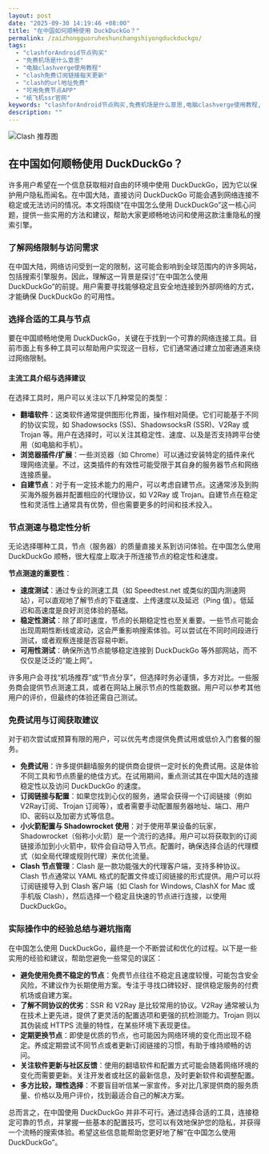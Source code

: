 ```yaml
---
layout: post
date: "2025-09-30 14:19:46 +08:00"
title: "在中国如何顺畅使用 DuckDuckGo？"
permalink: /zaizhongguoruheshunchangshiyongduckduckgo/
tags:
  - "clashforAndroid节点购买"
  - "免费机场是什么意思"
  - "电脑clashverge使用教程"
  - "clash免费订阅链接每天更新"
  - "clash的url地址免费"
  - "可用免费节点APP"
  - "纸飞机ssr官网"
keywords: "clashforAndroid节点购买,免费机场是什么意思,电脑clashverge使用教程,clash免费订阅链接每天更新,clash的url地址免费,可用免费节点APP,纸飞机ssr官网"
description: ""
---
```


![Clash 推荐图](https://clashjd.github.io/assets/img/小火箭节点购买.png)

## 在中国如何顺畅使用 DuckDuckGo？


<p>许多用户希望在一个信息获取相对自由的环境中使用 DuckDuckGo，因为它以保护用户隐私而闻名。在中国大陆，直接访问 DuckDuckGo 可能会遇到网络连接不稳定或无法访问的情况。本文将围绕“在中国怎么使用 DuckDuckGo”这一核心问题，提供一些实用的方法和建议，帮助大家更顺畅地访问和使用这款注重隐私的搜索引擎。</p>

<h3>了解网络限制与访问需求</h3>
<p>在中国大陆，网络访问受到一定的限制，这可能会影响到全球范围内的许多网站，包括搜索引擎服务。因此，理解这一背景是探讨“在中国怎么使用 DuckDuckGo”的前提。用户需要寻找能够稳定且安全地连接到外部网络的方式，才能确保 DuckDuckGo 的可用性。</p>

<h3>选择合适的工具与节点</h3>
<p>要在中国顺畅地使用 DuckDuckGo，关键在于找到一个可靠的网络连接工具。目前市面上有多种工具可以帮助用户实现这一目标，它们通常通过建立加密通道来绕过网络限制。</p>

<h4>主流工具介绍与选择建议</h4>
<p>在选择工具时，用户可以关注以下几种常见的类型：</p>
<ul>
    <li><strong>翻墙软件</strong>：这类软件通常提供图形化界面，操作相对简便。它们可能基于不同的协议实现，如 Shadowsocks (SS)、ShadowsocksR (SSR)、V2Ray 或 Trojan 等。用户在选择时，可以关注其稳定性、速度、以及是否支持跨平台使用（如电脑和手机）。</li>
    <li><strong>浏览器插件/扩展</strong>：一些浏览器（如 Chrome）可以通过安装特定的插件来代理网络流量。不过，这类插件的有效性可能受限于其自身的服务器节点和网络连接质量。</li>
    <li><strong>自建节点</strong>：对于有一定技术能力的用户，可以考虑自建节点。这通常涉及到购买海外服务器并配置相应的代理协议，如 V2Ray 或 Trojan。自建节点在稳定性和灵活性上通常具有优势，但也需要更多的时间和技术投入。</li>
</ul>

<h3>节点测速与稳定性分析</h3>
<p>无论选择哪种工具，节点（服务器）的质量直接关系到访问体验。在中国怎么使用 DuckDuckGo 顺畅，很大程度上取决于所连接节点的稳定性和速度。</p>
<p><strong>节点测速的重要性</strong>：
<ul>
    <li><strong>速度测试</strong>：通过专业的测速工具（如 Speedtest.net 或类似的国内测速网站），可以直观地了解节点的下载速度、上传速度以及延迟（Ping 值）。低延迟和高速度是良好浏览体验的基础。</li>
    <li><strong>稳定性测试</strong>：除了即时速度，节点的长期稳定性也至关重要。一些节点可能会出现周期性断线或波动，这会严重影响搜索体验。可以尝试在不同时间段进行测试，或者观察连接是否容易中断。</li>
    <li><strong>可用性测试</strong>：确保所选节点能够稳定连接到 DuckDuckGo 等外部网站，而不仅仅是泛泛的“能上网”。</li>
</ul>
</p>
<p>许多用户会寻找“机场推荐”或“节点分享”，但选择时务必谨慎，多方对比。一些服务商会提供节点测速工具，或者在网站上展示节点的性能数据。用户可以参考其他用户的评价，但最终的体验还需自己测试。</p>

<h3>免费试用与订阅获取建议</h3>
<p>对于初次尝试或预算有限的用户，可以优先考虑提供免费试用或低价入门套餐的服务。</p>
<ul>
    <li><strong>免费试用</strong>：许多提供翻墙服务的提供商会提供一定时长的免费试用。这是体验不同工具和节点质量的绝佳方式。在试用期间，重点测试其在中国大陆的连接稳定性以及访问 DuckDuckGo 的速度。</li>
    <li><strong>订阅链接与配置</strong>：如果您找到心仪的服务，通常会获得一个订阅链接（例如 V2Ray订阅、Trojan 订阅等），或者需要手动配置服务器地址、端口、用户ID、密码以及加密方式等信息。</li>
    <li><strong>小火箭配置与 Shadowrocket 使用</strong>：对于使用苹果设备的玩家，Shadowrocket（俗称小火箭）是一个流行的选择。用户可以将获取到的订阅链接添加到小火箭中，软件会自动导入节点。配置时，确保选择合适的代理模式（如全局代理或规则代理）来优化流量。</li>
    <li><strong>Clash 节点管理</strong>：Clash 是一款功能强大的代理客户端，支持多种协议。Clash 节点通常以 YAML 格式的配置文件或订阅链接的形式提供。用户可以将订阅链接导入到 Clash 客户端（如 Clash for Windows, ClashX for Mac 或手机版 Clash），然后选择一个稳定且快速的节点进行连接，以使用 DuckDuckGo。</li>
</ul>

<h3>实际操作中的经验总结与避坑指南</h3>
<p>在中国怎么使用 DuckDuckGo，最终是一个不断尝试和优化的过程。以下是一些实用的经验和建议，帮助您避免一些常见的误区：</p>
<ul>
    <li><strong>避免使用免费不稳定的节点</strong>：免费节点往往不稳定且速度较慢，可能包含安全风险，不建议作为长期使用方案。专注于寻找口碑较好、提供稳定服务的付费机场或自建方案。</li>
    <li><strong>了解不同协议的优劣</strong>：SSR 和 V2Ray 是比较常用的协议。V2Ray 通常被认为在技术上更先进，提供了更灵活的配置选项和更强的抗检测能力。Trojan 则以其伪装成 HTTPS 流量的特性，在某些环境下表现更佳。</li>
    <li><strong>定期更换节点</strong>：即使是优质的节点，也可能因为网络环境的变化而出现不稳定。养成定期尝试不同节点或者更新订阅链接的习惯，有助于维持顺畅的访问。</li>
    <li><strong>关注软件更新与社区反馈</strong>：使用的翻墙软件和配置方式可能会随着网络环境的变化而需要更新。关注开发者或社区的最新信息，及时更新软件和调整配置。</li>
    <li><strong>多方比较，理性选择</strong>：不要盲目听信某一家宣传。多对比几家提供商的服务质量、价格以及用户评价，找到最适合自己的解决方案。</li>
</ul>

<p>总而言之，在中国使用 DuckDuckGo 并非不可行。通过选择合适的工具，连接稳定可靠的节点，并掌握一些基本的配置技巧，您可以有效地保护您的隐私，并获得一个流畅的搜索体验。希望这些信息能帮助您更好地了解“在中国怎么使用 DuckDuckGo”。</p>